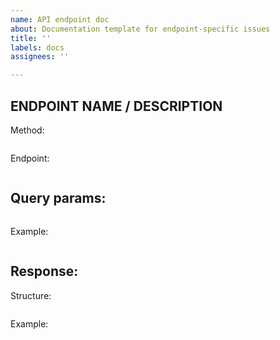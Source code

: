 ```yaml
---
name: API endpoint doc
about: Documentation template for endpoint-specific issues
title: ''
labels: docs
assignees: ''

---
```


ENDPOINT NAME / DESCRIPTION
-----

Method:
```

```

Endpoint:
```

```

Query params:
-----

```

```

Example:
```

```

Response:
-----

Structure:
```

```

Example:

```

```
